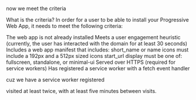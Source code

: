 now we meet the criteria

What is the criteria?
In order for a user to be able to install your Progressive Web App, it needs to meet the following criteria:

The web app is not already installed
Meets a user engagement heuristic (currently, the user has interacted with the domain for at least 30 seconds)
Includes a web app manifest that includes:
short_name or name
icons must include a 192px and a 512px sized icons
start_url
display must be one of: fullscreen, standalone, or minimal-ui
Served over HTTPS (required for service workers)
Has registered a service worker with a fetch event handler


cuz we have a service worker registered

visited at least twice, with at least five minutes between visits.

